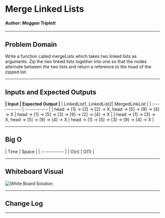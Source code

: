 # Merge Linked Lists
#### *Author: Meggan Triplett*

------------------------------

## Problem Domain
Write a function called mergeLists which takes two linked lists as arguments. 
Zip the two linked lists together into one so that the nodes alternate between the two lists 
and return a reference to the head of the zipped list. 

------------------------------

## Inputs and Expected Outputs

**| Input | Expected Output |**
| LinkedList1, LinkedList2| MergedLinkList |
| :----------- | :----------- |
| head -> [1] -> [3] -> [2] -> X, head -> [5] -> [9] -> [4] -> X | head -> [1] -> [5] -> [3] -> [9] -> [2] -> [4] -> X |
| head -> [1] -> [3] -> X, head -> [5] -> [9] -> [4] -> X | head -> [1] -> [5] -> [3] -> [9] -> [4] -> X |


------------------------------

## Big O


| Time | Space |
| :----------- |
| O(n) | O(1) |


------------------------------


## Whiteboard Visual
![White Board Solution](...\..\assets\LinkedListMergeWhiteBoard.jpg)


------------------------------

## Change Log

------------------------------
